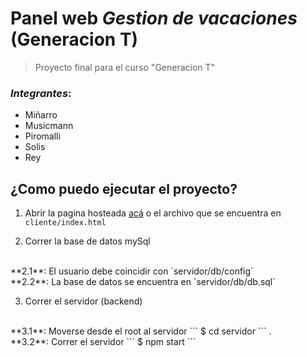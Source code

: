 # Panel web ***Gestion de vacaciones*** (Generacion T)
> Proyecto final para el curso "Generacion T"

### *Integrantes*:
* Miñarro
* Musicmann
* Piromalli
* Solis
* Rey


## ¿Como puedo ejecutar el proyecto?

1. Abrir la pagina hosteada [acá](www.google.com) o el archivo que se encuentra en `cliente/index.html`

2. Correr la base de datos mySql
<br>
**2.1**: El usuario debe coincidir con `servidor/db/config`
<br>
**2.2**: La base de datos se encuentra en `servidor/db/db.sql`

3. Correr el servidor (backend)
<br>
**3.1**: Moverse desde el root al servidor
```
$ cd servidor
```
.
<br>
**3.2**: Correr el servidor
```
$ npm start
```